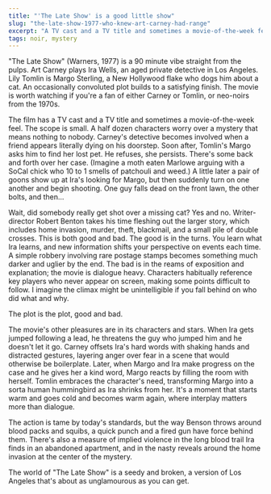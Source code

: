 ```yaml
---
title: "'The Late Show' is a good little show"
slug: "the-late-show-1977-who-knew-art-carney-had-range"
excerpt: "A TV cast and a TV title and sometimes a movie-of-the-week feel, but worth watching if you're a fan of the stars or the period."
tags: noir, mystery
---
```


"The Late Show" (Warners, 1977) is a 90 minute vibe straight from the pulps. Art Carney plays Ira Wells, an aged private detective in Los Angeles. Lily Tomlin is Margo Sterling, a New Hollywood flake who dogs him about a cat. An occasionally convoluted plot builds to a satisfying finish. The movie is worth watching if you're a fan of either Carney or Tomlin, or neo-noirs from the 1970s.

The film has a TV cast and a TV title and sometimes a movie-of-the-week feel. The scope is small. A half dozen characters worry over a mystery that means nothing to nobody. Carney's detective becomes involved when a friend appears literally dying on his doorstep. Soon after, Tomlin's Margo asks him to find her lost pet. He refuses, she persists. There's some back and forth over her case. (Imagine a moth eaten Marlowe arguing with a SoCal chick who 10 to 1 smells of patchouli and weed.) A little later a pair of goons show up at Ira's looking for Margo, but then suddenly turn on one another and begin shooting. One guy falls dead on the front lawn, the other bolts, and then...

Wait, did somebody really get shot over a missing cat? Yes and no. Writer-director Robert Benton takes his time fleshing out the larger story, which includes home invasion, murder, theft, blackmail, and a small pile of double crosses. This is both good and bad. The good is in the turns. You learn what Ira learns, and new information shifts your perspective on events each time. A simple robbery involving rare postage stamps becomes something much darker and uglier by the end. The bad is in the reams of exposition and explanation; the movie is dialogue heavy. Characters habitually reference key players who never appear on screen, making some points difficult to follow. I imagine the climax might be unintelligible if you fall behind on who did what and why.

The plot is the plot, good and bad.

The movie's other pleasures are in its characters and stars. When Ira gets jumped following a lead, he threatens the guy who jumped him and he doesn't let it go. Carney offsets Ira's hard words with shaking hands and distracted gestures, layering anger over fear in a scene that would otherwise be boilerplate. Later, when Margo and Ira make progress on the case and he gives her a kind word, Margo reacts by filling the room with herself. Tomlin embraces the character's need, transforming Margo into a sorta human hummingbird as Ira shrinks from her. It's a moment that starts warm and goes cold and becomes warm again, where interplay matters more than dialogue.

The action is tame by today's standards, but the way Benson throws around blood packs and squibs, a quick punch and a fired gun have force behind them. There's also a measure of implied violence in the long blood trail Ira finds in an abandoned apartment, and in the nasty reveals around the home invasion at the center of the mystery.

The world of "The Late Show" is a seedy and broken, a version of Los Angeles that's about as unglamourous as you can get.
